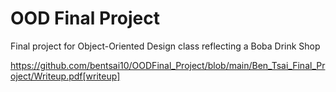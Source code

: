# OOD Final Project
Final project for Object-Oriented Design class reflecting a Boba Drink Shop

<a>https://github.com/bentsai10/OODFinal_Project/blob/main/Ben_Tsai_Final_Project/Writeup.pdf[writeup]</a>
